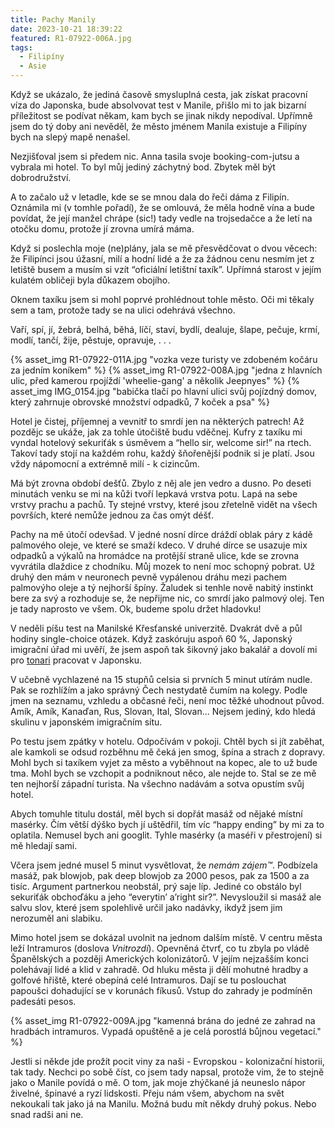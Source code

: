 ```yaml
---
title: Pachy Manily
date: 2023-10-21 18:39:22
featured: R1-07922-006A.jpg
tags:
  - Filipíny
  - Asie
---
```


Když se ukázalo, že jediná časově smysluplná cesta, jak získat pracovní víza do Japonska, bude absolvovat test v Manile, přišlo mi to jak bizarní příležitost se podívat někam, kam bych se jinak nikdy nepodíval. Upřímně jsem do tý doby ani nevěděl, že město jménem Manila existuje a Filipíny bych na slepý mapě nenašel.

<!-- more -->

Nezjišťoval jsem si předem nic. Anna tasila svoje booking-com-jutsu a vybrala mi hotel. To byl můj jediný záchytný bod. Zbytek měl být dobrodružství.

A to začalo už v letadle, kde se se mnou dala do řeči dáma z Filipín. Oznámila mi (v tomhle pořadí), že se omlouvá, že měla hodně vína a bude povídat, že její manžel chrápe (sic!) tady vedle na trojsedačce a že letí na otočku domu, protože jí zrovna umírá máma.

Když si poslechla moje (ne)plány, jala se mě přesvědčovat o dvou věcech: že Filipínci jsou úžasní, milí a hodní lidé a že za žádnou cenu nesmím jet z letiště busem a musím si vzít “oficiální letištní taxík”. Upřímná starost v jejím kulatém obličeji byla důkazem obojího.

Oknem taxíku jsem si mohl poprvé prohlédnout tohle město. Oči mi těkaly sem a tam, protože tady se na ulici odehrává všechno.

Vaří, spí, jí,
žebrá, belhá, běhá,
líčí, staví, bydlí,
dealuje, šlape, pečuje,
krmí, modlí, tančí,
žije, pěstuje, opravuje,
. . .

{% asset_img R1-07922-011A.jpg "vozka veze turisty ve zdobeném kočáru za jedním koníkem" %}
{% asset_img R1-07922-008A.jpg "jedna z hlavních ulic, před kamerou rpojíždí 'wheelie-gang' a několik Jeepnyes" %}
{% asset_img IMG_0154.jpg "babička tlačí po hlavní ulici svůj pojízdný domov, který zahrnuje obrovské množství odpadků, 7 koček a psa" %}

Hotel je čistej, příjemnej a vevnitř to smrdí jen na některých patrech! Až pozdějc se ukáže, jak za tohle útočiště budu vděčnej. Kufry z taxíku mi vyndal hotelový sekuriťák s úsměvem a “hello sir, welcome sir!” na rtech. Takoví tady stojí na každém rohu, každý šňořenější podnik si je platí. Jsou vždy nápomocní a extrémně milí - k cizincům.

Má být zrovna období dešťů. Zbylo z něj ale jen vedro a dusno. Po deseti minutách venku se mi na kůži tvoří lepkavá vrstva potu. Lapá na sebe vrstvy prachu a pachů. Ty stejné vrstvy, které jsou zřetelně vidět na všech površích, které nemůže jednou za čas omýt déšť.

Pachy na mě útočí odevšad. V jedné nosní dírce dráždí oblak páry z kádě palmového oleje, ve které se smaží kdeco. V druhé dírce se usazuje mix odpadků a výkalů na hromádce na protější straně ulice, kde se zrovna vyvrátila dlaždice z chodníku. Můj mozek to není moc schopný pobrat. Už druhý den mám v neuronech pevně vypálenou dráhu mezi pachem palmovýho oleje a tý nejhorší špíny. Žaludek si tenhle nově nabitý instinkt bere za svý a rozhoduje se, že nepřijme nic, co smrdí jako palmový olej. Ten je tady naprosto ve všem. Ok, budeme spolu držet hladovku!

V neděli píšu test na Manilské Křesťanské univerzitě. Dvakrát dvě a půl hodiny single-choice otázek. Když zaskóruju aspoň 60 %, Japonský imigrační úřad mi uvěří, že jsem aspoň tak šikovný jako bakalář a dovolí mi pro [tonari](https://tonari.no/) pracovat v Japonsku.

V učebně vychlazené na 15 stupňů celsia si prvních 5 minut utírám nudle. Pak se rozhlížím a jako správný Čech nestydatě čumím na kolegy. Podle jmen na seznamu, vzhledu a občasné řeči, není moc těžké uhodnout původ. Amík, Amík, Kanaďan, Rus, Slovan, Ital, Slovan... Nejsem jediný, kdo hledá skulinu v japonském imigračním sítu.

Po testu jsem zpátky v hotelu. Odpočívám v pokoji. Chtěl bych si jít zaběhat, ale kamkoli se odsud rozběhnu mě čeká jen smog, špína a strach z dopravy. Mohl bych si taxíkem vyjet za město a vyběhnout na kopec, ale to už bude tma. Mohl bych se vzchopit a podniknout něco, ale nejde to. Stal se ze mě ten nejhorší západní turista. Na všechno nadávám a sotva opustím svůj hotel.

Abych tomuhle titulu dostál, měl bych si dopřát masáž od nějaké místní masérky. Čím větší dýško bych jí uštědřil, tím víc “happy ending” by mi za to oplatila. Nemusel bych ani googlit. Tyhle masérky (a maséři v přestrojení) si mě hledají sami.

Včera jsem jedné musel 5 minut vysvětlovat, že _nemám zájem™️_. Podbízela masáž, pak blowjob, pak deep blowjob za 2000 pesos, pak za 1500 a za tisíc. Argument partnerkou neobstál, prý saje líp. Jediné co obstálo byl sekuriťák obchoďáku a jeho “everytin’ a’right sir?”. Nevysloužil si masáž ale salvu slov, které jsem spolehlivě určil jako nadávky, ikdyž jsem jim nerozuměl ani slabiku.

Mimo hotel jsem se dokázal uvolnit na jednom dalším místě. V centru města leží Intramuros (doslova _Vnitrozdí_). Opevněná čtvrť, co tu zbyla po vládě Španělských a později Amerických kolonizátorů. V jejím nejzašším konci polehávají lidé a klid v zahradě. Od hluku města ji dělí mohutné hradby a golfové hřiště, které obepíná celé Intramuros. Dají se tu poslouchat papoušci dohadující se v korunách fíkusů. Vstup do zahrady je podmíněn padesáti pesos.

{% asset_img R1-07922-009A.jpg "kamenná brána do jedné ze zahrad na hradbách intramuros. Vypadá opuštěně a je celá porostlá bůjnou vegetací." %}

Jestli si někde jde prožít pocit viny za naši - Evropskou - kolonizační historii, tak tady. Nechci po sobě číst, co jsem tady napsal, protože vim, že to stejně jako o Manile povídá o mě. O tom, jak moje zhýčkané já neuneslo nápor živelné, špinavé a ryzí lidskosti. Přeju nám všem, abychom na svět nekoukali tak jako já na Manilu. Možná budu mít někdy druhý pokus. Nebo snad radši ani ne.
